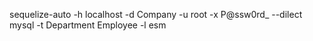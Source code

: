 sequelize-auto -h localhost -d Company -u root -x P@ssw0rd_ --dilect mysql -t Department Employee -l esm